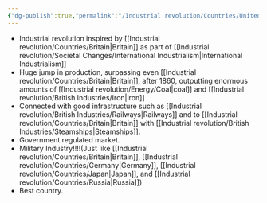 ```yaml
---
{"dg-publish":true,"permalink":"/Industrial revolution/Countries/United States/"}
---
```


*  Industrial revolution inspired by [[Industrial revolution/Countries/Britain\|Britain]] as part of [[Industrial revolution/Societal Changes/International Industrialism\|International Industrialism]]
* Huge jump in production, surpassing even [[Industrial revolution/Countries/Britain\|Britain]], after 1860, outputting enormous amounts of [[Industrial revolution/Energy/Coal\|coal]] and [[Industrial revolution/British Industries/Iron\|iron]]
* Connected with good infrastructure such as [[Industrial revolution/British Industries/Railways\|Railways]] and to [[Industrial revolution/Countries/Britain\|Britain]] with [[Industrial revolution/British Industries/Steamships\|Steamships]].
* Government regulated market.
* Military Industry!!!!(Just like [[Industrial revolution/Countries/Britain\|Britain]], [[Industrial revolution/Countries/Germany\|Germany]], [[Industrial revolution/Countries/Japan\|Japan]], and [[Industrial revolution/Countries/Russia\|Russia]])
* Best country.